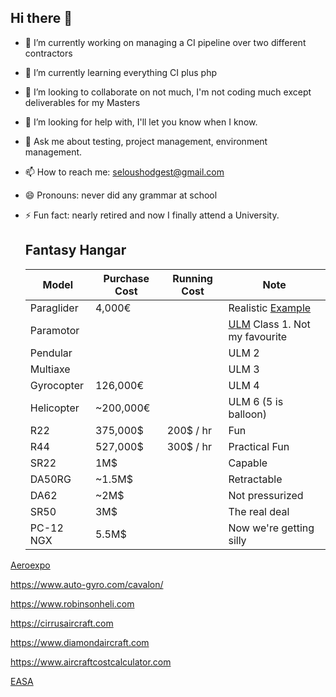 ## Hi there 👋



- 🔭 I’m currently working on managing a CI pipeline over two different contractors
- 🌱 I’m currently learning everything CI plus php
- 👯 I’m looking to collaborate on not much, I'm not coding much except deliverables for my Masters
- 🤔 I’m looking for help with, I'll let you know when I know.
- 💬 Ask me about testing, project management, environment management.
- 📫 How to reach me: seloushodgest@gmail.com
- 😄 Pronouns: never did any grammar at school
- ⚡ Fun fact: nearly retired and now I finally attend a University.

  ## Fantasy Hangar
  
  | Model | Purchase Cost |  Running Cost | Note
  | --- | --- | --- | --- |
  | Paraglider | 4,000€| | Realistic [Example](https://www.airetaventure.com/en/3466-full-packs?srsltid=AfmBOop_erf4A1fqwqfj1p_safpAPDcUzkKXO0PK6bTNA41QLBZdOqDw)
  | Paramotor | | | [ULM](https://ffplum.fr/) Class 1. Not my favourite
  | Pendular | | | ULM 2
  | Multiaxe | | | ULM 3
  | Gyrocopter | 126,000€ | | ULM 4
  | Helicopter | ~200,000€ |  |   ULM 6 (5 is balloon)
  | R22 | 375,000$ | 200$ / hr | Fun
  | R44 | 527,000$ | 300$ / hr | Practical Fun
  | SR22 | 1M$ | | Capable
  | DA50RG | ~1.5M$ | | Retractable
  | DA62 | ~2M$ | | Not pressurized       
  | SR50 | 3M$ | | The real deal
  | PC-12 NGX | 5.5M$ | | Now we're getting silly

[Aeroexpo](https://www.aeroexpo.online/fr/cat/aeronefs-A.html)

https://www.auto-gyro.com/cavalon/

   https://www.robinsonheli.com
  
  https://cirrusaircraft.com
  
  https://www.diamondaircraft.com
  
  https://www.aircraftcostcalculator.com

  [EASA](https://www.easa.europa.eu/en/regulations/initial-airworthiness-and-environmental-protection)

  
  

